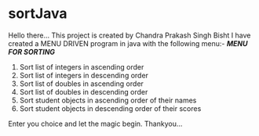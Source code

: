 # sortJava

Hello there...
This project is created by Chandra Prakash Singh Bisht
I have created a MENU DRIVEN program in java with the following menu:-
***MENU FOR SORTING***
1. Sort list of integers in ascending order
2. Sort list of integers in descending order
3. Sort list of doubles in ascending order
4. Sort list of doubles in descending order
5. Sort student objects in ascending order of their names
6. Sort student objects in descending order of their scores

Enter you choice and let the magic begin.
Thankyou...
